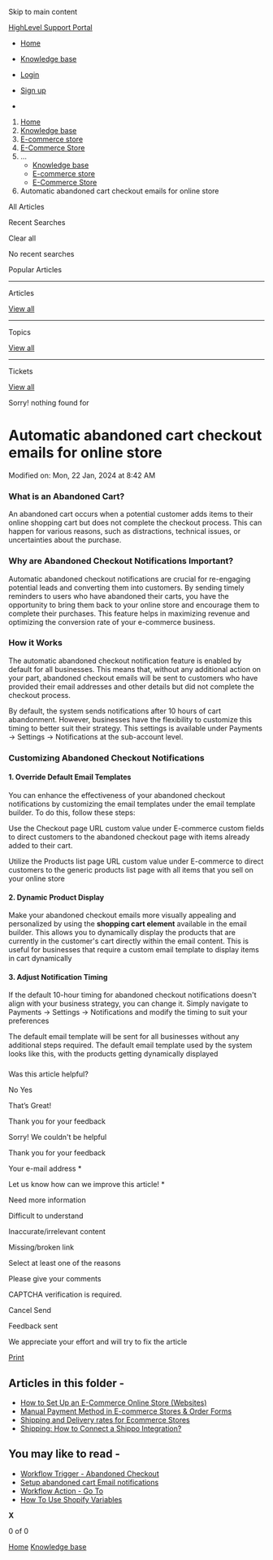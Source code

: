 Skip to main content

[ HighLevel Support Portal ](https://help.gohighlevel.com)

  * [ Home ](/support/home)
  * [ Knowledge base ](/support/solutions)

  * [Login](/support/login)
  * [Sign up](/support/signup)
  * 

  1. [Home](/support/home)
  2. [Knowledge base](/support/solutions)
  3. [E-commerce store](/support/solutions/155000000059)
  4. [E-Commerce Store](/support/solutions/folders/155000000182)
  5. ... 
     * [Knowledge base](/support/solutions)
     * [E-commerce store](/support/solutions/155000000059)
     * [E-Commerce Store](/support/solutions/folders/155000000182)
  6. Automatic abandoned cart checkout emails for online store

All  Articles 

Recent Searches

Clear all

No recent searches

Popular Articles

* * *

Articles

[View all](/support/search/solutions)

* * *

Topics

[View all](/support/search/topics)

* * *

Tickets

[View all](/support/search/tickets)

Sorry! nothing found for   

# Automatic abandoned cart checkout emails for online store

Modified on: Mon, 22 Jan, 2024 at 8:42 AM

### **What is an Abandoned Cart?**

An abandoned cart occurs when a potential customer adds items to their online shopping cart but does not complete the checkout process. This can happen for various reasons, such as distractions, technical issues, or uncertainties about the purchase.

### **Why are Abandoned Checkout Notifications Important?**

Automatic abandoned checkout notifications are crucial for re-engaging potential leads and converting them into customers. By sending timely reminders to users who have abandoned their carts, you have the opportunity to bring them back to your online store and encourage them to complete their purchases. This feature helps in maximizing revenue and optimizing the conversion rate of your e-commerce business.

### **How it Works**

The automatic abandoned checkout notification feature is enabled by default for all businesses. This means that, without any additional action on your part, abandoned checkout emails will be sent to customers who have provided their email addresses and other details but did not complete the checkout process.

By default, the system sends notifications after 10 hours of cart abandonment. However, businesses have the flexibility to customize this timing to better suit their strategy. This settings is available under Payments -> Settings -> Notifications at the sub-account level.  

### **Customizing Abandoned Checkout Notifications**

#### **1.** **Override Default Email Templates**

You can enhance the effectiveness of your abandoned checkout notifications by customizing the email templates under the email template builder. To do this, follow these steps:

Use the Checkout page URL custom value under E-commerce custom fields to direct customers to the abandoned checkout page with items already added to their cart.

Utilize the Products list page URL custom value under E-commerce to direct customers to the generic products list page with all items that you sell on your online store  

#### **2\. Dynamic Product Display**

Make your abandoned checkout emails more visually appealing and personalized by using the **shopping cart element** available in the email builder. This allows you to dynamically display the products that are currently in the customer's cart directly within the email content. This is useful for businesses that require a custom email template to display items in cart dynamically  

#### **3\. Adjust Notification Timing**

If the default 10-hour timing for abandoned checkout notifications doesn't align with your business strategy, you can change it. Simply navigate to Payments -> Settings -> Notifications and modify the timing to suit your preferences

The default email template will be sent for all businesses without any additional steps required. The default email template used by the system looks like this, with the products getting dynamically displayed  

###  

Was this article helpful?

No  Yes 

That’s Great!

Thank you for your feedback

Sorry! We couldn't be helpful

Thank you for your feedback

Your e-mail address *

Let us know how can we improve this article! *

Need more information 

Difficult to understand 

Inaccurate/irrelevant content 

Missing/broken link 

Select at least one of the reasons 

Please give your comments 

CAPTCHA verification is required. 

Cancel  Send 

Feedback sent

We appreciate your effort and will try to fix the article

[Print](javascript:print\(\))

## Articles in this folder -

  * [How to Set Up an E-Commerce Online Store (Websites)](/support/solutions/articles/155000001157-how-to-set-up-an-e-commerce-online-store-websites-)
  * [Manual Payment Method in E-commerce Stores & Order Forms](/support/solutions/articles/155000002897-manual-payment-method-in-e-commerce-stores-order-forms)
  * [Shipping and Delivery rates for Ecommerce Stores](/support/solutions/articles/155000002842-shipping-and-delivery-rates-for-ecommerce-stores)
  * [Shipping: How to Connect a Shippo Integration?](/support/solutions/articles/155000003109-shipping-how-to-connect-a-shippo-integration-)

## You may like to read -

  * [Workflow Trigger - Abandoned Checkout](/support/solutions/articles/155000002618-workflow-trigger-abandoned-checkout)
  * [Setup abandoned cart Email notifications](/support/solutions/articles/155000002676-setup-abandoned-cart-email-notifications)
  * [Workflow Action - Go To](/support/solutions/articles/155000003377-workflow-action-go-to)
  * [How To Use Shopify Variables](/support/solutions/articles/48001203898-how-to-use-shopify-variables)

**X**

0 of 0 []()

[Home](/support/home) [Knowledge base](/support/solutions)
